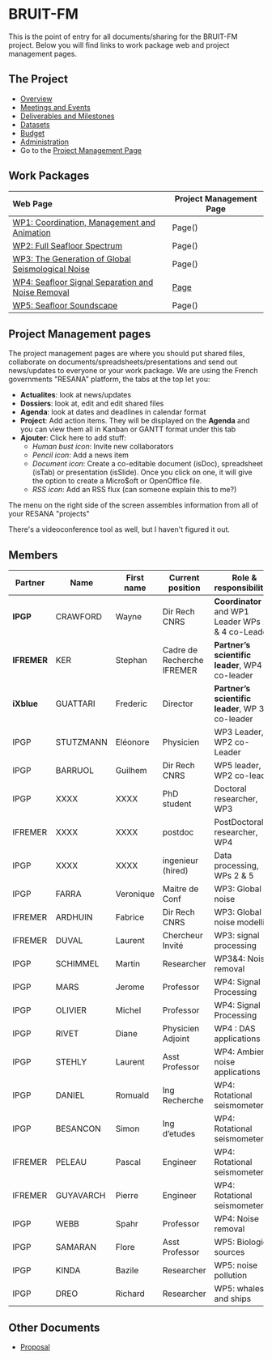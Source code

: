 # BRUIT-FM

This is the point of entry for all documents/sharing for the BRUIT-FM project.  Below you will find links to work package web and project management pages.  

## The Project

- [Overview](overview.md)
- [Meetings and Events](meetings-events.md)
- [Deliverables and Milestones](deliverables-milestones.md)
- [Datasets](datasets.md)
- [Budget](budget.md)
- [Administration](administration.md)
- Go to the [Project Management Page](https://resana.numerique.gouv.fr/public/perimetre/consulter/121414#)

## Work Packages

| Web Page         | Project Management Page |
| :--------------- | ---------- |
| [WP1: Coordination, Management and Animation](WP1.md)  | Page() |
| [WP2: Full Seafloor Spectrum](WP2.md)  | Page() |
| [WP3: The Generation of Global Seismological Noise](WP3.md)  | Page() |
| [WP4: Seafloor Signal Separation and Noise Removal](WP4.md)  | [Page](https://resana.numerique.gouv.fr/public/perimetre/consulter/121579#) |
| [WP5: Seafloor Soundscape](WP5.md)  | Page() |

## Project Management pages
The project management pages are where you should put shared files, collaborate on documents/spreadsheets/presentations and send out news/updates to everyone or your work package.  We are using the French governments "RESANA" platform, the tabs at the top let you:
- **Actualites**: look at news/updates 
- **Dossiers**: look at, edit and edit shared files
- **Agenda**: look at dates and deadlines in calendar format
- **Project**: Add action items.  They will be displayed on the **Agenda** and you can view them all in Kanban or GANTT format under this tab
- **Ajouter**: Click here to add stuff:
    - *Human bust icon*: Invite new collaborators
    - *Pencil icon*: Add a news item
    - *Document icon*: Create a co-editable document (isDoc), spreadsheet (isTab) or presentation (isSlide).
      Once you click on one, it will give the option to create a Micro$oft or OpenOffice file.
    - *RSS icon*: Add an RSS flux (can someone explain this to me?)

The menu on the right side of the screen assembles information from all of your RESANA "projects"

There's a videoconference tool as well, but I haven't figured it out.

## Members

| Partner | Name | First name| Current position | Role & responsibilities | Involvement (PM) |
| ------- | ---- | --------- | ---------------- | ----------------------- | ---------------- | 
| **IPGP**| CRAWFORD| Wayne| Dir Rech CNRS| **Coordinator** and WP1 Leader WPs 2 & 4 co-Leader| 21 | 
| **IFREMER**| KER| Stephan| Cadre de Recherche IFREMER| **Partner’s scientific leader**, WP4 co-leader| 12 | 
| **iXblue**| GUATTARI| Frederic| Director| **Partner’s scientific leader**, WP 3.3 co-leader| 2.5 |
| IPGP| STUTZMANN| Eléonore| Physicien| WP3 Leader, WP2 co-Leader| 18 |
| IPGP| BARRUOL| Guilhem| Dir Rech CNRS| WP5 leader, WP2 co-leader| 18 |
| IPGP| XXXX| XXXX| PhD student| Doctoral researcher, WP3| 36 |
| IFREMER| XXXX| XXXX| postdoc| PostDoctoral researcher, WP4| 18 |
| IPGP| XXXX| XXXX| ingenieur (hired)| Data processing, WPs 2 & 5| 20 |
| IPGP| FARRA| Veronique| Maitre de Conf| WP3: Global noise| 4 |
| IFREMER| ARDHUIN| Fabrice| Dir Rech CNRS| WP3: Global noise modelling| 2 |
| IFREMER| DUVAL| Laurent| Chercheur Invité| WP3: signal processing| 2 |
| IPGP| SCHIMMEL| Martin| Researcher| WP3&4: Noise removal| 4.7 |
| IPGP| MARS| Jerome| Professor| WP4: Signal Processing| 2 |
| IPGP| OLIVIER| Michel| Professor| WP4: Signal Processing| 2 |
| IPGP| RIVET| Diane| Physicien Adjoint| WP4 : DAS applications| 2 |
| IPGP| STEHLY| Laurent| Asst Professor| WP4: Ambient noise applications| 2 |
| IPGP| DANIEL| Romuald| Ing Recherche| WP4: Rotational seismometer| 2 |
| IPGP| BESANCON| Simon| Ing d’etudes| WP4: Rotational seismometer| 2 |
| IFREMER| PELEAU| Pascal| Engineer| WP4: Rotational seismometer| 2 |
| IFREMER| GUYAVARCH| Pierre| Engineer| WP4: Rotational seismometer| 2 |
| IPGP| WEBB| Spahr| Professor| WP4: Noise removal| 1.5 |
| IPGP| SAMARAN| Flore| Asst Professor| WP5: Biological sources| 3.5 |
| IPGP| KINDA| Bazile| Researcher| WP5: noise pollution| 3.5 |
| IPGP| DREO | Richard | Researcher | WP5: whales and ships | ??? |

## Other Documents
- [Proposal](aapg-anr-2021-full_proposal_BRUITFM.pdf)

